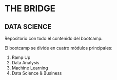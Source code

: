 # **THE BRIDGE**

## DATA SCIENCE

Repositorio con todo el contenido del bootcamp.

El bootcamp se divide en cuatro módulos principales:

  1. Ramp Up
  2. Data Analysis
  3. Machine Learning
  4. Data Science & Business
